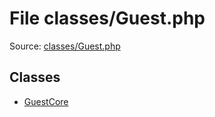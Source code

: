 File classes/Guest.php
=========

Source: [classes/Guest.php](https://github.com/PrestaShop/PrestaShop/blob/1.6.0.14/classes/Guest.php)


Classes
-------

* [GuestCore](class.GuestCore.md)

